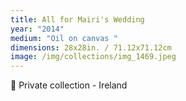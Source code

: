 ```yaml
---
title: All for Mairi's Wedding
year: "2014"
medium: "Oil on canvas "
dimensions: 28x28in. / 71.12x71.12cm
image: /img/collections/img_1469.jpeg
---
```

🔴 Private collection - Ireland
